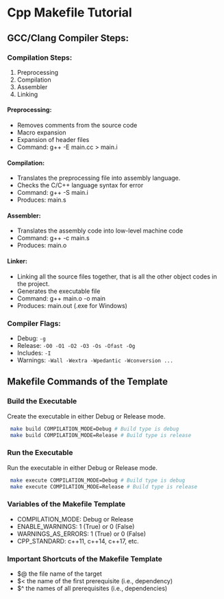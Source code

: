 # Cpp Makefile Tutorial

## GCC/Clang Compiler Steps:

### Compilation Steps:

1. Preprocessing
2. Compilation
3. Assembler
4. Linking

#### Preprocessing:

  - Removes comments from the source code
  - Macro expansion
  - Expansion of header files
  - Command: g++ -E main.cc > main.i

#### Compilation:

  - Translates the preprocessing file into assembly language.
  - Checks the C/C++ language syntax for error
  - Command: g++ -S main.i
  - Produces: main.s

#### Assembler:

  - Translates the assembly code into low-level machine code
  - Command: g++ -c main.s
  - Produces: main.o

#### Linker:

  - Linking all the source files together, that is all the other object codes in the project.
  - Generates the executable file
  - Command: g++ main.o -o main
  - Produces: main.out (.exe for Windows)

### Compiler Flags:

  - Debug: ```-g```
  - Release: ```-O0 -O1 -O2 -O3 -Os -Ofast -Og```
  - Includes: ```-I```
  - Warnings: ```-Wall -Wextra -Wpedantic -Wconversion ...```

## Makefile Commands of the Template

### Build the Executable

Create the executable in either Debug or Release mode.

```bash
 make build COMPILATION_MODE=Debug # Build type is debug
 make build COMPILATION_MODE=Release # Build type is release
```

### Run the Executable

Run the executable in either Debug or Release mode.

```bash
 make execute COMPILATION_MODE=Debug # Build type is debug
 make execute COMPILATION_MODE=Release # Build type is release
```

### Variables of the Makefile Template

  - COMPILATION_MODE: Debug or Release
  - ENABLE_WARNINGS: 1 (True) or 0 (False)
  - WARNINGS_AS_ERRORS: 1 (True) or 0 (False)
  - CPP_STANDARD: c++11, c++14, c++17, etc.

### Important Shortcuts of the Makefile Template

  - $@    the file name of the target
  - $<    the name of the first prerequisite (i.e., dependency)
  - $^    the names of all prerequisites (i.e., dependencies)
  